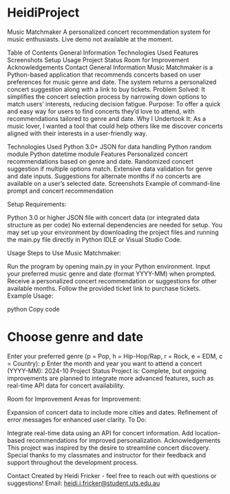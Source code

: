 # HeidiProject
Music Matchmaker
A personalized concert recommendation system for music enthusiasts.
Live demo not available at the moment.

Table of Contents
General Information
Technologies Used
Features
Screenshots
Setup
Usage
Project Status
Room for Improvement
Acknowledgements
Contact
General Information
Music Matchmaker is a Python-based application that recommends concerts based on user preferences for music genre and date. The system returns a personalized concert suggestion along with a link to buy tickets.
Problem Solved: It simplifies the concert selection process by narrowing down options to match users’ interests, reducing decision fatigue.
Purpose: To offer a quick and easy way for users to find concerts they’d love to attend, with recommendations tailored to genre and date.
Why I Undertook It: As a music lover, I wanted a tool that could help others like me discover concerts aligned with their interests in a user-friendly way.

Technologies Used
Python 3.0+
JSON for data handling
Python random module
Python datetime module
Features
Personalized concert recommendations based on genre and date.
Randomized concert suggestion if multiple options match.
Extensive data validation for genre and date inputs.
Suggestions for alternate months if no concerts are available on a user’s selected date.
Screenshots
Example of command-line prompt and concert recommendation

Setup
Requirements:

Python 3.0 or higher
JSON file with concert data (or integrated data structure as per code)
No external dependencies are needed for setup. You may set up your environment by downloading the project files and running the main.py file directly in Python IDLE or Visual Studio Code.

Usage
Steps to Use Music Matchmaker:

Run the program by opening main.py in your Python environment.
Input your preferred music genre and date (format YYYY-MM) when prompted.
Receive a personalized concert recommendation or suggestions for other available months.
Follow the provided ticket link to purchase tickets.
Example Usage:

python
Copy code
# Choose genre and date
Enter your preferred genre (p = Pop, h = Hip-Hop/Rap, r = Rock, e = EDM, c = Country): p
Enter the month and year you want to attend a concert (YYYY-MM): 2024-10
Project Status
Project is: Complete, but ongoing improvements are planned to integrate more advanced features, such as real-time API data for concert availability.

Room for Improvement
Areas for Improvement:

Expansion of concert data to include more cities and dates.
Refinement of error messages for enhanced user clarity.
To Do:

Integrate real-time data using an API for concert information.
Add location-based recommendations for improved personalization.
Acknowledgements
This project was inspired by the desire to streamline concert discovery.
Special thanks to my classmates and instructor for their feedback and support throughout the development process.

Contact
Created by Heidi Fricker - feel free to reach out with questions or suggestions!
Email: heidi.i.fricker@student.uts.edu.au
